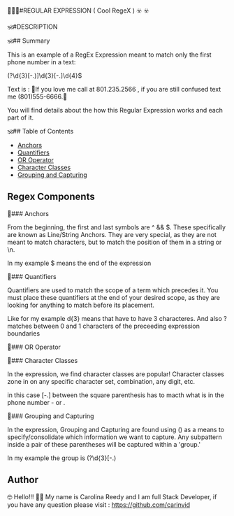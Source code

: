 :trident::trident::trident:#REGULAR EXPRESSION ( Cool RegeX ) :biohazard: :biohazard:

:om:#DESCRIPTION 

:om:## Summary

This is an example of a RegEx Expression meant to match only the first phone number in a text:

\(?\d{3}[-.)]\d{3}[-.]\d{4}$

Text is : :heartbeat:If you love me call at 801.235.2566 , if you are still confused text me (801)555-6666.:heartbeat:

You will find details about the how this Regular Expression works and each part of it.

:om:## Table of Contents
- [Anchors](#Anchors)
- [Quantifiers](#quantifiers)
- [OR Operator](#or-operator)
- [Character Classes](#character-classes)
- [Grouping and Capturing](#grouping-and-capturing)


## Regex Components

:symbols:### Anchors

From the beginning, the first and last symbols are ^ && $. These specifically are known as Line/String Anchors. They are very special, as they are not meant to match characters, but to match the position of them in a string or \n.

In my example $ means the end of the expression

:symbols:### Quantifiers

Quantifiers are used to match the scope of a term which precedes it. You must place these quantifiers at the end of your desired scope, as they are looking for anything to match before its placement.

Like for my example d{3} means that have to have 3 characteres.
And also ? matches between 0 and 1 characters of the preceeding expression boundaries

:symbols:### OR Operator

:symbols:### Character Classes

In the expression, we find character classes are popular! Character classes zone in on any specific character set, combination, any digit, etc.

in this case [-.] between the square parenthesis has to macth what is in the phone number - or .

:symbols:### Grouping and Capturing

In the expression, Grouping and Capturing are found using () as a means to specify/consolidate which information we want to capture. Any subpattern inside a pair of these parentheses will be captured within a 'group.'

In my example the group is (?\d{3}[-.)


## Author

:nerd_face: Hello!!! :wave::wave: My name is Carolina Reedy and I am full Stack Developer, if you have any question please visit : https://github.com/carinvid
